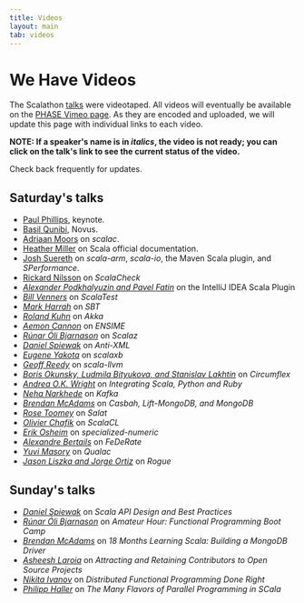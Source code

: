 ```yaml
---
title: Videos
layout: main
tab: videos
---
```


# We Have Videos

The Scalathon [talks](talks.html) were videotaped. All videos will eventually
be available on the [PHASE Vimeo page](http://vimeo.com/scala-phase/). As
they are encoded and uploaded, we will update this page with individual links
to each video. 

**NOTE: If a speaker's name is in *italics*, the video is not ready; you can
click on the talk's link to see the current status of the video.**

Check back frequently for updates.

## Saturday's talks

* [Paul Phillips](http://vimeo.com/28661064), keynote.
* [Basil Qunibi](http://www.vimeo.com/28662048), Novus.
* [Adriaan Moors](http://www.vimeo.com/28663888) on *scalac*.
* [Heather Miller](http://vimeo.com/28665310) on Scala official documentation.
* [Josh Suereth](http://vimeo.com/28666098) on *scala-arm*, *scala-io*, the
  Maven Scala plugin, and *SPerformance*.
* [Rickard Nilsson](http://vimeo.com/28670075) on *ScalaCheck*
* [*Alexander Podkhalyuzin and Pavel Fatin*][not-ready] on
  the IntelliJ IDEA Scala Plugin
* [*Bill Venners*][not-ready] on *ScalaTest*
* [*Mark Harrah*][not-ready] on *SBT*
* [*Roland Kuhn*][not-ready] on *Akka*
* [*Aemon Cannon*][not-ready] on *ENSIME*
* [*Rúnar Óli Bjarnason*][not-ready] on *Scalaz*
* [*Daniel Spiewak*][not-ready] on *Anti-XML*
* [*Eugene Yakota*][not-ready] on *scalaxb*
* [*Geoff Reedy*][not-ready] on *scala-llvm*
* [*Boris Okunsky, Ludmila Bityukova, and Stanislav Lakhtin*][not-ready] on *Circumflex*
* [*Andrea O.K. Wright*][not-ready] on *Integrating Scala, Python and Ruby*
* [*Neha Narkhede*][not-ready] on *Kafka*
* [*Brendan McAdams*][not-ready] on *Casbah, Lift-MongoDB, and MongoDB*
* [*Rose Toomey*][not-ready] on *Salat*
* [*Olivier Chafik*][not-ready] on *ScalaCL*
* [*Erik Osheim*][not-ready] on *specialized-numeric*
* [*Alexandre Bertails*][not-ready] on *FeDeRate*
* [*Yuvi Masory*][not-ready] on *Qualac*
* [*Jason Liszka and Jorge Ortiz*][not-ready] on *Rogue*

## Sunday's talks

* [*Daniel Spiewak*][not-ready] on *Scala API Design and Best Practices*
* [*Rúnar Óli Bjarnason*][not-ready] on *Amateur Hour: Functional Programming Boot Camp*
* [*Brendan McAdams*][not-ready] on *18 Months Learning Scala: Building a MongoDB Driver*
* [*Asheesh Laroia*][not-ready] on *Attracting and Retaining Contributors to Open Source Projects*
* [*Nikita Ivanov*][not-ready] on *Distributed Functional Programming Done Right*
* [*Philipp Haller*][not-ready] on *The Many Flavors of Parallel Programming in SCala*


[not-ready]: video-not-ready.html
[uploading]: video-uploading.html

